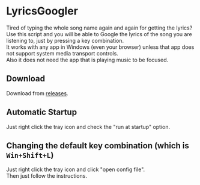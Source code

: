 # LyricsGoogler
Tired of typing the whole song name again and again for getting the lyrics?  
Use this script and you will be able to Google the lyrics of the song you are listening to, just by pressing a key combination.  
It works with any app in Windows (even your browser) unless that app does not support system media transport controls.  
Also it does not need the app that is playing music to be focused.

## Download
Download from [releases](github.com/ArminGh02/LyricsGoogler/releases).

## Automatic Startup
Just right click the tray icon and check the "run at startup" option.

## Changing the default key combination (which is `Win+Shift+L`)
Just right click the tray icon and click "open config file".  
Then just follow the instructions.
